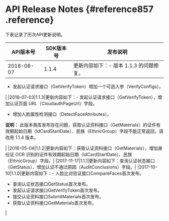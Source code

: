 # API Release Notes {#reference857 .reference}

下表记录了历次API更新说明。

|API版本号|SDK版本号|发布说明|
|------|------|----|
|2018-08-07|1.1.4|更新内容如下：-   版本 1.1.3 的问题修复。
-   发起认证请求接口（GetVerifyToken）增加一个可选入参（VerifyConfigs）。

|
|2018-07-03|1.1.3|更新内容如下：-   发起认证请求接口（GetVerifyToken），增加认证页面 URL（CloudauthPageUrl）字段。
-   增加人脸属性检测接口（DetectFaceAttributes）。

**说明：** 此版本类库发布存在问题，获取认证资料接口（GetMaterials）的证件有效期起始日期（IdCardStartDate）、民族（EthnicGroup）字段不能正常返回，请改用 1.1.4 版本。

|
|2018-05-04|1.1.2|更新内容如下：获取认证资料接口（GetMaterials），增加身份证 OCR 识别的证件有效期起始日期（IdCardStartDate）、民族（EthnicGroup）字段。|
|2017-11-17|1.1.1|更新内容如下：查询认证状态接口（GetStatus），增加认证不通过原因（AuditConclusions）字段。|
|2017-10-10|1.1.0|更新内容如下：-   人脸比对验证接口CompareFaces首次发布。
-   查询认证状态接口GetStatus首次发布。
-   发起认证请求接口GetVerifyToken首次发布。
-   提交认证资料接口SubmitMaterials首次发布。
-   获取认证资料接口GetMaterials首次发布。

|

